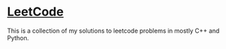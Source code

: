 # [LeetCode](https://leetcode.com/problemset/algorithms/)

This is a collection of my solutions to leetcode problems in mostly C++ and Python.
